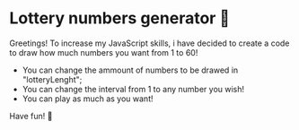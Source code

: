 # Lottery numbers generator 🎰

Greetings!
To increase my JavaScript skills, i have decided to create a code to draw how much numbers you want from 1 to 60!

<ul> 
  <li>You can change the ammount of numbers to be drawed in "lotteryLenght";</li>
  <li>You can change the interval from 1 to any number you wish!</li>
  <li>You can play as much as you want!</li>
</ul>

Have fun! 🥰
